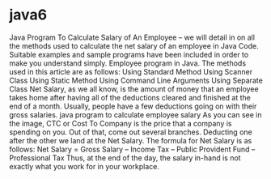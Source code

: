 # java6


Java Program To Calculate Salary of An Employee – we will detail in on all the methods used to calculate the net salary of an employee in Java Code.  
Suitable examples and sample programs have been included in order to make you understand simply. Employee program in Java.
The methods used in this article are as follows:
Using Standard Method
Using Scanner Class
Using Static Method
Using Command Line Arguments
Using Separate Class
Net Salary, as we all know, is the amount of money that an employee takes home after having all of the deductions cleared and finished at the end of a month.
Usually, people have a few deductions going on with their gross salaries.
java program to calculate employee salary
As you can see in the image, CTC or Cost To Company is the price that a company is spending on you. Out of that, come out several branches. Deducting one after the other we land at the Net Salary.
The formula for Net Salary is as follows:
Net Salary = Gross Salary – Income Tax – Public Provident Fund – Professional Tax
Thus, at the end of the day, the salary in-hand is not exactly what you work for in your workplace.
